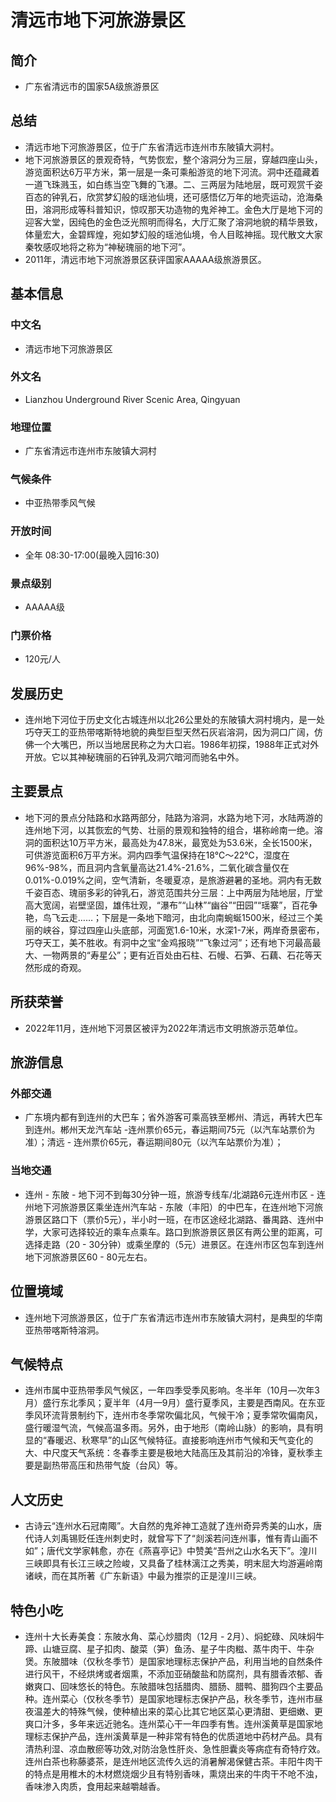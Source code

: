 # 清远市地下河旅游景区
## 简介
- 广东省清远市的国家5A级旅游景区
## 总结
- 清远市地下河旅游景区，位于广东省清远市连州市东陂镇大洞村。 
- 地下河旅游景区的景观奇特，气势恢宏，整个溶洞分为三层，穿越四座山头，游览面积达6万平方米，第一层是一条可乘船游览的地下河流。洞中还蕴藏着一道飞珠溅玉，如白练当空飞舞的飞瀑。二、三两层为陆地层，既可观赏千姿百态的钟乳石，欣赏梦幻般的瑶池仙境，还可感悟亿万年的地壳运动，沧海桑田，溶洞形成等科普知识，惊叹那天功造物的鬼斧神工。金色大厅是地下河的迎客大堂，因纯色的金色泛光照明而得名，大厅汇聚了溶洞地貌的精华景致，体量宏大，金碧辉煌，宛如梦幻般的瑶池仙境，令人目眩神摇。现代散文大家秦牧感叹地将之称为“神秘瑰丽的地下河”。 
- 2011年，清远市地下河旅游景区获评国家AAAAA级旅游景区。
## 基本信息
### 中文名
- 清远市地下河旅游景区
### 外文名
- Lianzhou Underground River Scenic Area, Qingyuan
### 地理位置
- 广东省清远市连州市东陂镇大洞村
### 气候条件
- 中亚热带季风气候
### 开放时间
- 全年 08:30-17:00(最晚入园16:30)
### 景点级别
- AAAAA级
### 门票价格
- 120元/人
## 发展历史
- 连州地下河位于历史文化古城连州以北26公里处的东陂镇大洞村境内，是一处巧夺天工的亚热带喀斯特地貌的典型巨型天然石灰岩溶洞，因为洞口广阔，仿佛一个大嘴巴，所以当地居民称之为大口岩。1986年初探，1988年正式对外开放。它以其神秘瑰丽的石钟乳及洞穴暗河而驰名中外。
## 主要景点
- 地下河的景点分陆路和水路两部分，陆路为溶洞，水路为地下河，水陆两游的连州地下河，以其恢宏的气势、壮丽的景观和独特的组合，堪称岭南一绝。溶洞的面积达10万平方米，最高处为47.8米，最宽处为53.6米，全长1500米，可供游览面积6万平方米。洞内四季气温保持在18℃～22℃，湿度在96%-98%，而且洞内含氧量高达21.4%-21.6%，二氧化碳含量仅在0.01%-0.019%之间，空气清新，冬暖夏凉，是旅游避暑的圣地。洞内有无数千姿百态、瑰丽多彩的钟乳石，游览范围共分三层：上中两层为陆地层，厅堂高大宽阔，岩壁坚固，雄伟壮观，“瀑布”“山林”“幽谷”“田园”“瑶寨”，百花争艳，鸟飞云走……；下层是一条地下暗河，由北向南蜿蜒1500米，经过三个美丽的峡谷，穿过四座山头底部，河面宽1.6-10米，水深1-7米，两岸奇景密布，巧夺天工，美不胜收。有洞中之宝“金鸡报晓”“飞象过河”；还有地下河最高最大、一物两景的“寿星公”；更有近百处由石柱、石幔、石笋、石藕、石花等天然形成的奇观。
## 所获荣誉
- 2022年11月，连州地下河景区被评为2022年清远市文明旅游示范单位。
## 旅游信息
### 外部交通
- 广东境内都有到连州的大巴车；省外游客可乘高铁至郴州、清远，再转大巴车到连州。郴州天龙汽车站 -连州票价65元，春运期间75元（以汽车站票价为准）；清远 - 连州票价65元，春运期间80元（以汽车站票价为准）；
### 当地交通
- 连州 - 东陂 - 地下河不到每30分钟一班，旅游专线车/北湖路6元连州市区 - 连州地下河旅游景区乘坐连州汽车站 - 东陂（丰阳）的中巴车，在连州地下河旅游景区路口下（票价5元），半小时一班，在市区途经北湖路、番禺路、连州中学，大家可选择较近的乘车点乘车。路口到旅游景区景区有两公里的距离，可选择走路（20 - 30分钟）或乘坐摩的（5元）进景区。在连州市区包车到连州地下河旅游景区60 - 80元左右。
## 位置境域
- 连州地下河旅游景区，位于广东省清远市连州市东陂镇大洞村，是典型的华南亚热带喀斯特溶洞。
## 气候特点
- 连州市属中亚热带季风气候区，一年四季受季风影响。冬半年（10月—次年3月）盛行东北季风；夏半年（4月—9月）盛行夏季风，主要是西南风。在东亚季风环流背景制约下，连州市冬季常吹偏北风，气候干冷；夏季常吹偏南风，盛行暖湿气流，气候高温多雨。另外，由于地形（南岭山脉）的影响，具有明显的“春暖迟、秋寒早”的山区气候特征。直接影响连州市气候和天气变化的大、中尺度天气系统：冬春季主要是极地大陆高压及其前沿的冷锋，夏秋季主要是副热带高压和热带气旋（台风）等。
## 人文历史
- 古诗云“连州水石冠南陬”。大自然的鬼斧神工造就了连州奇异秀美的山水，唐代诗人刘禹锡贬任连州刺史时，就曾写下了“剡溪若问连州事，惟有青山画不如”；唐代文学家韩愈，亦在《燕喜亭记》中赞美“吾州之山水名天下”。湟川三峡即具有长江三峡之险峻，又具备了桂林漓江之秀美，明末屈大均游遍岭南诸峡，而在其所著《广东新语》中最为推崇的正是湟川三峡。
## 特色小吃
- 连州十大长寿美食：东陂水角、菜心炒腊肉（12月 - 2月）、焖蛇碌、风味焖牛蹄、山塘豆腐、星子扣肉、酸菜（笋）鱼汤、星子牛肉糍、蒸牛肉干、牛杂煲。东陂腊味（仅秋冬季节）是国家地理标志保护产品，利用当地的自然条件进行风干，不经烘烤或者烟熏，不添加亚硝酸盐和防腐剂，具有腊香浓郁、香嫩爽口、回味悠长的特色。东陂腊味包括腊肉、腊肠、腊鸭、腊狗四个主要品种。连州菜心（仅秋冬季节）是国家地理标志保护产品，秋冬季节，连州市昼夜温差大的特殊气候，使种植出来的菜心比其它地区菜心更清甜、更细嫩、更爽口汁多，多年来远近驰名。连州菜心干一年四季有售。连州溪黄草是国家地理标志保护产品，连州溪黄草是一种非常有特色的优质道地中药材产品。具有清热利湿、凉血散瘀等功效,对防治急性肝炎、急性胆囊炎等病症有奇特疗效。连州白茶也称藤婆茶，是连州地区流传久远的消暑解渴保健古茶。丰阳牛肉干的特点是用椎木的木材燃烧烟少且有特别香味，熏烧出来的牛肉干不呛不浊，香味渗入肉质，食用起来越嚼越香。